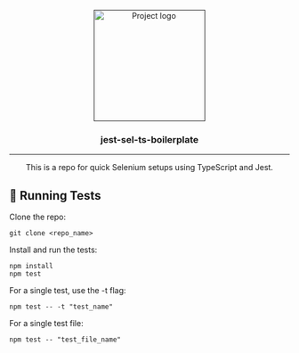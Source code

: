 <p align="center">
  <a href="" rel="noopener">
 <img width=200px height=200px src="https://i.imgur.com/6wj0hh6.jpg" alt="Project logo"></a>
</p>

<h3 align="center">jest-sel-ts-boilerplate</h3>

---

<p align="center"> This is a repo for quick Selenium setups using TypeScript and Jest.
    <br> 
</p>

## 🏁 Running Tests <a name = "run_tests"></a>

Clone the repo:

```
git clone <repo_name>
```

Install and run the tests:

```
npm install
npm test
```

For a single test, use the -t flag:

```
npm test -- -t "test_name"
```

For a single test file:

```
npm test -- "test_file_name"
```
